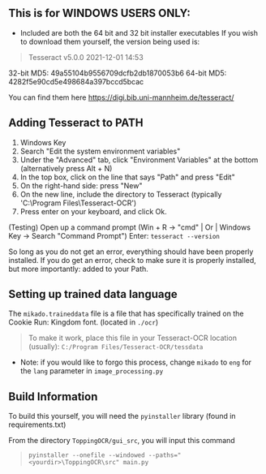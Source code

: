 ## This is for **WINDOWS USERS ONLY**:

- Included are both the 64 bit and 32 bit installer executables
If you wish to download them yourself, the version being used is:
> Tesseract v5.0.0 2021-12-01 14:53

32-bit MD5: 49a55104b9556709dcfb2db1870053b6
64-bit MD5: 4282f5e90cd5e498684a397bccd5bcac

You can find them here https://digi.bib.uni-mannheim.de/tesseract/


## Adding Tesseract to PATH

1. Windows Key
2. Search "Edit the system environment variables"
3. Under the "Advanced" tab, click "Environment Variables" at the bottom 
(alternatively press Alt + N)
4. In the top box, click on the line that says "Path" and press "Edit"
5. On the right-hand side: press "New"
6. On the new line, include the directory to Tesseract (typically 'C:\Program Files\Tesseract-OCR')
7. Press enter on your keyboard, and click Ok.

(Testing)
Open up a command prompt (Win + R -> "cmd"    | Or |     Windows Key -> Search "Command Prompt")
Enter: `tesseract --version`

So long as you do not get an error, everything should have been properly installed.
If you do get an error, check to make sure it is properly installed, but more importantly: added to your Path.

## Setting up trained data language

The `mikado.traineddata` file is a file that has specifically trained on the Cookie Run: Kingdom font. (located in `./ocr`)

> To make it work, place this file in your Tesseract-OCR location (usually): `C:/Program Files/Tesseract-OCR/tessdata`

- Note: if you would like to forgo this process, change `mikado` to `eng` for the `lang` parameter in `image_processing.py`

## Build Information

To build this yourself, you will need the `pyinstaller` library (found in requirements.txt)

From the directory `ToppingOCR/gui_src`, you will input this command

> `pyinstaller --onefile --windowed --paths="<yourdir>\ToppingOCR\src" main.py`
